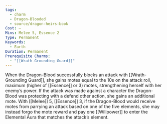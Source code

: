 ```yaml
---
tags:
  - charm
  - Dragon-Blooded
  - source/dragon-heirs-book
Cost: —
Mins: Melee 5, Essence 2
Type: Permanent
Keywords:
  - Earth
Duration: Permanent
Prerequisite Charms:
  - "[[Wrath-Grounding Guard]]"
---
```

When the Dragon-Blood successfully blocks an attack with [[Wrath-Grounding Guard]], she gains motes equal to the 10s on the attack roll, maximum (higher of [[Essence]] or 3) motes, strengthening herself with her enemy’s power. If the attack was made against a character the Dragon-Blood was protecting with a defend other action, she gains an additional mote.
With [[Melee]] 5, [[Essence]] 3, if the Dragon-Blood would receive motes from parrying an attack based on one of the five elements, she may instead forgo the mote reward and pay one [[Willpower]] to enter the Elemental Aura that matches the attack’s element.